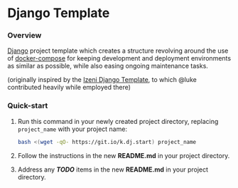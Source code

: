 # Django Template

### Overview

[Django](https://www.djangoproject.com/) project template which creates a
structure revolving around the use of 
[docker-compose](https://docs.docker.com/compose/overview/) for keeping 
development and deployment environments as similar as possible, while also 
easing ongoing maintenance tasks.

(originally inspired by the 
[Izeni Django Template](https://dev.izeni.net/izeni/izeni-django-template), 
to which @luke contributed heavily while employed there)


### Quick-start

1. Run this command in your newly created project directory, replacing `project_name` with your project name:

    ```bash
    bash <(wget -qO- https://git.io/k.dj.start) project_name
    ```

1. Follow the instructions in the new __README.md__ in your project directory.

1. Address any _**TODO**_ items in the new __README.md__ in your project directory.
